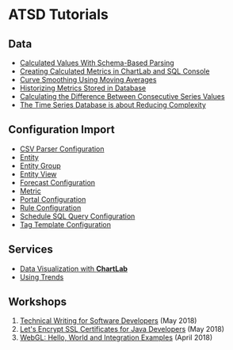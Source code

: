 # ATSD Tutorials

## Data

* [Calculated Values With Schema-Based Parsing](schema-based-parser-mod/README.md)
* [Creating Calculated Metrics in ChartLab and SQL Console](add-calculated-value/README.md)
* [Curve Smoothing Using Moving Averages](moving-avg/README.md)
* [Historizing Metrics Stored in Database](historize/README.md)
* [Calculating the Difference Between Consecutive Series Values](subtract-subsequent-values/README.md)
* [The Time Series Database is about Reducing Complexity](time-series-database/README.md)

## Configuration Import

* [CSV Parser Configuration](shared/import-csv-parser.md)
* [Entity](shared/import-entity.md)
* [Entity Group](shared/import-entity-group.md)
* [Entity View](shared/import-entity-view.md)
* [Forecast Configuration](shared/import-forecast.md)
* [Metric](shared/import-metric.md)
* [Portal Configuration](shared/import-portal.md)
* [Rule Configuration](shared/import-rule.md)
* [Schedule SQL Query Configuration](shared/import-scheduled-sql-query.md)
* [Tag Template Configuration](shared/import-tag-template.md)

## Services

* [Data Visualization with **ChartLab**](shared/chartlab.md)
* [Using Trends](shared/trends.md)

## Workshops

1. [Technical Writing for Software Developers](workshop/technical-writing.md) (May 2018)
1. [Let's Encrypt SSL Certificates for Java Developers](workshop/lets-encrypt.md) (May 2018)
1. [WebGL: Hello, World and Integration Examples](workshop/webgl.md) (April 2018)